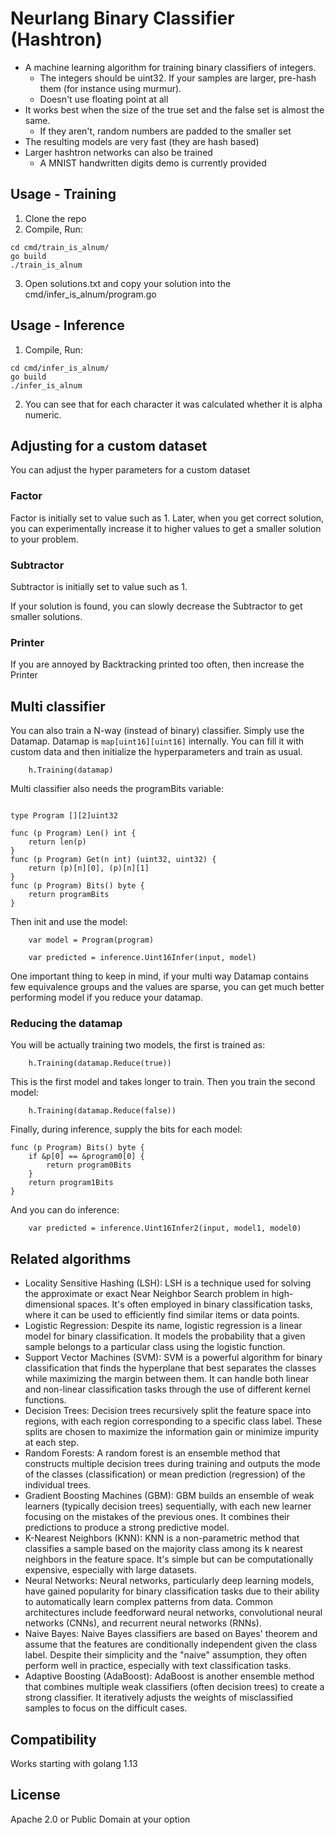 # Neurlang Binary Classifier (Hashtron)

* A machine learning algorithm for training binary classifiers of integers.
  * The integers should be uint32. If your samples are larger, pre-hash them (for instance using murmur).
  * Doesn't use floating point at all
* It works best when the size of the true set and the false set is almost the same.
  * If they aren't, random numbers are padded to the smaller set 
* The resulting models are very fast (they are hash based)
* Larger hashtron networks can also be trained
  * A MNIST handwritten digits demo is currently provided


## Usage - Training

1. Clone the repo
2. Compile, Run:
```
cd cmd/train_is_alnum/
go build
./train_is_alnum
```
3. Open solutions.txt and copy your solution into the cmd/infer_is_alnum/program.go

## Usage - Inference

1. Compile, Run:
```
cd cmd/infer_is_alnum/
go build
./infer_is_alnum
```
2. You can see that for each character it was calculated whether it is alpha numeric.

## Adjusting for a custom dataset

You can adjust the hyper parameters for a custom dataset

### Factor

Factor is initially set to value such as 1. Later, when you get correct solution, you can experimentally increase it to higher values to get a smaller solution to your problem.

### Subtractor

Subtractor is initially set to value such as 1.

If your solution is found, you can slowly decrease the Subtractor to get smaller solutions.

### Printer

If you are annoyed by Backtracking printed too often, then increase the Printer

## Multi classifier

You can also train a N-way (instead of binary) classifier. Simply use the Datamap.
Datamap is `map[uint16][uint16]` internally. You can fill it with custom data and then
initialize the hyperparameters and train as usual.

```
	h.Training(datamap)
```

Multi classifier also needs the programBits variable:

```

type Program [][2]uint32

func (p Program) Len() int {
	return len(p)
}
func (p Program) Get(n int) (uint32, uint32) {
	return (p)[n][0], (p)[n][1]
}
func (p Program) Bits() byte {
	return programBits
}
```

Then init and use the model:

```
	var model = Program(program)

	var predicted = inference.Uint16Infer(input, model)
```

One important thing to keep in mind, if your multi way Datamap contains few equivalence
groups and the values are sparse, you can get much better performing model if you reduce
your datamap.

### Reducing the datamap

You will be actually training two models, the first is trained as:
```
	h.Training(datamap.Reduce(true))
```
This is the first model and takes longer to train. Then you train the second model:

```
	h.Training(datamap.Reduce(false))
```
Finally, during inference, supply the bits for each model:

```
func (p Program) Bits() byte {
	if &p[0] == &program0[0] {
		return program0Bits
	}
	return program1Bits
}
```
And you can do inference:

```
	var predicted = inference.Uint16Infer2(input, model1, model0)
```


## Related algorithms

* Locality Sensitive Hashing (LSH): LSH is a technique used for solving the approximate or exact Near Neighbor Search problem in high-dimensional spaces. It's often employed in binary classification tasks, where it can be used to efficiently find similar items or data points.
* Logistic Regression: Despite its name, logistic regression is a linear model for binary classification. It models the probability that a given sample belongs to a particular class using the logistic function.
* Support Vector Machines (SVM): SVM is a powerful algorithm for binary classification that finds the hyperplane that best separates the classes while maximizing the margin between them. It can handle both linear and non-linear classification tasks through the use of different kernel functions.
* Decision Trees: Decision trees recursively split the feature space into regions, with each region corresponding to a specific class label. These splits are chosen to maximize the information gain or minimize impurity at each step.
* Random Forests: A random forest is an ensemble method that constructs multiple decision trees during training and outputs the mode of the classes (classification) or mean prediction (regression) of the individual trees.
* Gradient Boosting Machines (GBM): GBM builds an ensemble of weak learners (typically decision trees) sequentially, with each new learner focusing on the mistakes of the previous ones. It combines their predictions to produce a strong predictive model.
* K-Nearest Neighbors (KNN): KNN is a non-parametric method that classifies a sample based on the majority class among its k nearest neighbors in the feature space. It's simple but can be computationally expensive, especially with large datasets.
* Neural Networks: Neural networks, particularly deep learning models, have gained popularity for binary classification tasks due to their ability to automatically learn complex patterns from data. Common architectures include feedforward neural networks, convolutional neural networks (CNNs), and recurrent neural networks (RNNs).
* Naive Bayes: Naive Bayes classifiers are based on Bayes' theorem and assume that the features are conditionally independent given the class label. Despite their simplicity and the "naive" assumption, they often perform well in practice, especially with text classification tasks.
* Adaptive Boosting (AdaBoost): AdaBoost is another ensemble method that combines multiple weak classifiers (often decision trees) to create a strong classifier. It iteratively adjusts the weights of misclassified samples to focus on the difficult cases.

## Compatibility

Works starting with golang 1.13

## License

Apache 2.0 or Public Domain at your option
